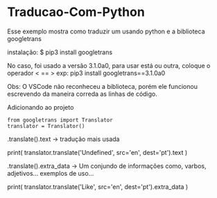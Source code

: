 # Traducao-Com-Python
Esse exemplo mostra como traduzir um usando python e a biblioteca googletrans

  instalação: $ pip3 install googletrans

  No caso, foi usado a versão 3.1.0a0, para
  usar está ou outra, coloque o operador < == >
    exp: pip3 install googletrans==3.1.0a0
                                                                  

  Obs: O VSCode não reconheceu a biblioteca, porém ele
  funcionou escrevendo da maneira correda as linhas de código.
  
Adicionando ao projeto
```
from googletrans import Translator
translator = Translator()
```

  .translate().text -> tradução mais usada

print(
  translator.translate('Undefined', src='en', dest='pt').text
)




  .translate().extra_data -> Um conjundo de informações
  como, varbos, adjetivos... exemplos de uso...

print(
  translator.translate('Like', src='en', dest='pt').extra_data
)
